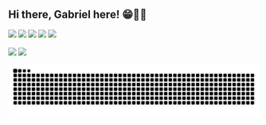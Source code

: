 ## Hi there, Gabriel here! 😁👨‍💻
<a href="https://instagram.com/medzdev" target="_blank"><img src="https://img.shields.io/badge/-Instagram-000000?style=for-the-badge&logo=instagram&logoColor=white" target="_blank"></a>
<a href="https://www.linkedin.com/in/medzdev" target="_blank"><img src="https://img.shields.io/badge/-LinkedIn-000000?style=for-the-badge&logo=linkedin&logoColor=white" target="_blank"></a>
<a href = "https://www.twitter.com/ga_medz/"><img src="https://img.shields.io/badge/Twitter-000000?style=for-the-badge&logo=twitter&logoColor=white" target="_blank"></a>
<a href="https://www.twitch.tv/medzeraa" target="_blank"><img src="https://img.shields.io/badge/Twitch-000000?style=for-the-badge&logo=twitch&logoColor=white" target="_blank"></a> 
<a href = "mailto:medzdeveloper@gmail.com"><img src="https://img.shields.io/badge/-Gmail-000000?style=for-the-badge&logo=gmail&logoColor=white" target="_blank"></a><br><br>
<img height="170em" src="https://github-readme-stats.vercel.app/api?username=medzdev&show_icons=true&theme=midnight-purple&include_all_commits=true&count_private=true">
<img height="170em" src="https://github-readme-stats.vercel.app/api/top-langs/?username=medzdev&layout=compact&langs_count=7&theme=midnight-purple">
  
  ![Snake animation](https://github.com/medzdev/medzdev/blob/output/github-contribution-grid-snake.svg)
  
  
  
    
